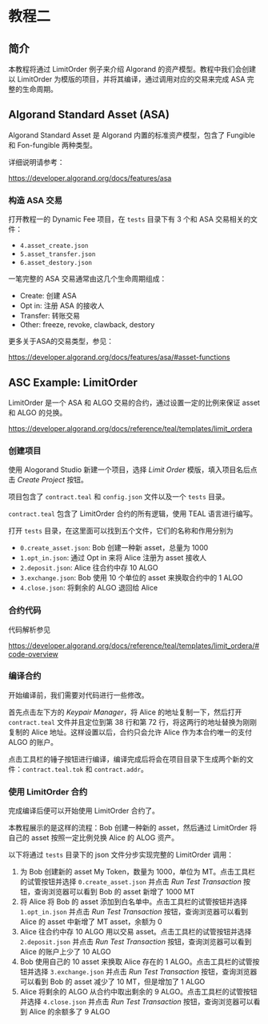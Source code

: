 # 教程二

## 简介

本教程将通过 LimitOrder 例子来介绍 Algorand 的资产模型。教程中我们会创建以 LimitOrder 为模版的项目，并将其编译，通过调用对应的交易来完成 ASA 完整的生命周期。

## Algorand Standard Asset (ASA)

Algorand Standard Asset 是 Algorand 内置的标准资产模型，包含了 Fungible 和 Fon-fungible 两种类型。

详细说明请参考：

https://developer.algorand.org/docs/features/asa

### 构造 ASA 交易

打开教程一的 Dynamic Fee 项目，在 `tests` 目录下有 3 个和 ASA 交易相关的文件：

- `4.asset_create.json`
- `5.asset_transfer.json`
- `6.asset_destory.json`

一笔完整的 ASA 交易通常由这几个生命周期组成：

- Create: 创建 ASA
- Opt in: 注册 ASA 的接收人
- Transfer: 转账交易
- Other: freeze, revoke, clawback, destory

更多关于ASA的交易类型，参见：

https://developer.algorand.org/docs/features/asa/#asset-functions

## ASC Example: LimitOrder

LimitOrder 是一个 ASA 和 ALGO 交易的合约，通过设置一定的比例来保证 asset 和 ALGO 的兑换。

https://developer.algorand.org/docs/reference/teal/templates/limit_ordera

### 创建项目

使用 Alogorand Studio 新建一个项目，选择 *Limit Order* 模版，填入项目名后点击 *Create Project* 按钮。

项目包含了 `contract.teal` 和 `config.json` 文件以及一个 `tests` 目录。

`contract.teal` 包含了 LimitOrder 合约的所有逻辑，使用 TEAL 语言进行编写。

打开 `tests` 目录，在这里面可以找到五个文件，它们的名称和作用分别为

- `0.create_asset.json`: Bob 创建一种新 asset，总量为 1000
- `1.opt_in.json`: 通过 Opt in 来将 Alice 注册为 asset 接收人
- `2.deposit.json`: Alice 往合约中存 10 ALGO
- `3.exchange.json`: Bob 使用 10 个单位的 asset 来换取合约中的 1 ALGO
- `4.close.json`: 将剩余的 ALGO 退回给 Alice

### 合约代码

代码解析参见

https://developer.algorand.org/docs/reference/teal/templates/limit_ordera/#code-overview

### 编译合约

开始编译前，我们需要对代码进行一些修改。

首先点击左下方的 *Keypair Manager*，将 Alice 的地址复制一下，然后打开 `contract.teal` 文件并且定位到第 38 行和第 72 行，将这两行的地址替换为刚刚复制的 Alice 地址。这样设置以后，合约只会允许 Alice 作为本合约唯一的支付 ALGO 的账户。

点击工具栏的锤子按钮进行编译，编译完成后将会在项目目录下生成两个新的文件：`contract.teal.tok` 和 `contract.addr`。

### 使用 LimitOrder 合约

完成编译后便可以开始使用 LimitOrder 合约了。

本教程展示的是这样的流程：Bob 创建一种新的 asset，然后通过 LimitOrder 将自己的 asset 按照一定比例兑换 Alice 的 ALOG 资产。

以下将通过 `tests` 目录下的 json 文件分步实现完整的 LimitOrder 调用：

1. 为 Bob 创建新的 asset My Token，数量为 1000，单位为 MT。点击工具栏的试管按钮并选择 `0.create_asset.json` 并点击 *Run Test Transaction* 按钮，查询浏览器可以看到 Bob 的 asset 新增了 1000 MT
2. 将 Alice 将 Bob 的 asset 添加到白名单中。点击工具栏的试管按钮并选择 `1.opt_in.json` 并点击 *Run Test Transaction* 按钮，查询浏览器可以看到 Alice 的 asset 中新增了 MT asset，余额为 0
3. Alice 往合约中存 10 ALGO 用以交易 asset。点击工具栏的试管按钮并选择 `2.deposit.json` 并点击 *Run Test Transaction* 按钮，查询浏览器可以看到 Alice 的账户上少了 10 ALGO
4. Bob 使用自己的 10 asset 来换取 Alice 存在的 1 ALGO。点击工具栏的试管按钮并选择 `3.exchange.json` 并点击 *Run Test Transaction* 按钮，查询浏览器可以看到 Bob 的 asset 减少了 10 MT，但是增加了 1 ALGO
5. Alice 将剩余的 ALGO 从合约中取出剩余的 9 ALGO。点击工具栏的试管按钮并选择 `4.close.json` 并点击 *Run Test Transaction* 按钮，查询浏览器可以看到 Alice 的余额多了 9 ALGO
